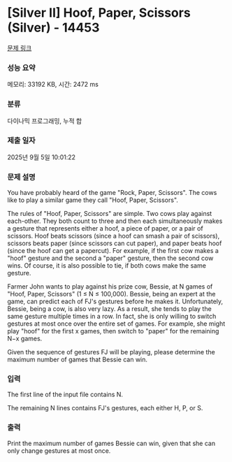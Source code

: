 # [Silver II] Hoof, Paper, Scissors (Silver) - 14453 

[문제 링크](https://www.acmicpc.net/problem/14453) 

### 성능 요약

메모리: 33192 KB, 시간: 2472 ms

### 분류

다이나믹 프로그래밍, 누적 합

### 제출 일자

2025년 9월 5일 10:01:22

### 문제 설명

<p>You have probably heard of the game "Rock, Paper, Scissors". The cows like to play a similar game they call "Hoof, Paper, Scissors".</p>

<p>The rules of "Hoof, Paper, Scissors" are simple. Two cows play against each-other. They both count to three and then each simultaneously makes a gesture that represents either a hoof, a piece of paper, or a pair of scissors. Hoof beats scissors (since a hoof can smash a pair of scissors), scissors beats paper (since scissors can cut paper), and paper beats hoof (since the hoof can get a papercut). For example, if the first cow makes a "hoof" gesture and the second a "paper" gesture, then the second cow wins. Of course, it is also possible to tie, if both cows make the same gesture.</p>

<p>Farmer John wants to play against his prize cow, Bessie, at N games of "Hoof, Paper, Scissors" (1 ≤ N ≤ 100,000). Bessie, being an expert at the game, can predict each of FJ's gestures before he makes it. Unfortunately, Bessie, being a cow, is also very lazy. As a result, she tends to play the same gesture multiple times in a row. In fact, she is only willing to switch gestures at most once over the entire set of games. For example, she might play "hoof" for the first x games, then switch to "paper" for the remaining N−x games.</p>

<p>Given the sequence of gestures FJ will be playing, please determine the maximum number of games that Bessie can win.</p>

### 입력 

 <p>The first line of the input file contains N.</p>

<p>The remaining N lines contains FJ's gestures, each either H, P, or S.</p>

<p> </p>

### 출력 

 <p>Print the maximum number of games Bessie can win, given that she can only change gestures at most once.</p>

